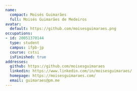 ```yaml
---
name:
  compact: Moisés Guimarães
  full: Moisés Guimarães de Medeiros
avatar:
  default: https://github.com/moisesguimaraes.png
occupations:
- id: 20051370144
  type: student
  campus: ifpb-jp
  course: cstsi
  isFinished: true
addresses:
  github: https://github.com/moisesguimaraes
  linkedin: https://www.linkedin.com/in/moisesguimaraes/
  homepage: https://moisesguimaraes.com/
  email: guimaraes@pm.me
---
```

